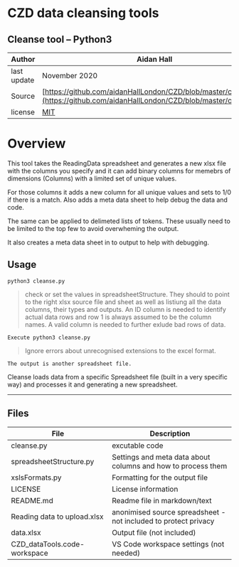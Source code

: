 
# CZD data cleansing tools

## Cleanse tool – Python3

| Author      | Aidan Hall                                                                                                                     |
| ----------- | ------------------------------------------------------------------------------------------------------------------------------ |
| last update | November 2020                                                                                                                  |
| Source      | [https://github.com/aidanHallLondon/CZD/blob/master/cleanse.py](https://github.com/aidanHallLondon/CZD/blob/master/cleanse.py) |
| license     | [MIT](LICENSE)                                                                                                                 |

# Overview

This tool takes the ReadingData spreadsheet and generates a new xlsx file with  the columns you specify and it can add binary columns for memebrs of dimensions (Columns) with a limited set of unique values.

 For those columns it adds a new column for all unique values and sets to 1/0 if there is a match. Also adds a meta data sheet to help debug the data and code.

 The same can be applied to delimeted lists of tokens. These usually need to be limited to the top few to avoid overwheming the output.

 It also creates a meta data sheet in to output  to help with debugging.

## Usage

`python3 cleanse.py`

> check or set the values in spreadsheetStructure. They should to point to the right xlsx source file and sheet as well as listiung all the data columns, their types and outputs. An ID column is needed to identify actual data rows and row 1 is always assumed to be the column names. A valid column is needed to further exlude bad rows of data.

    Execute python3 cleanse.py

 > Ignore errors about unrecognised extensions to the excel format.

    The output is another spreadsheet file.

 Cleanse loads data from a specific Spreadsheet file (built in a very specific way) and processes it and generating a new spreadsheet.

---

## Files

| File                         | Description                                                     |
| ---------------------------- | --------------------------------------------------------------- |
| cleanse.py                   | excutable code                                                  |
| spreadsheetStructure.py      | Settings and meta data about columns and how to process them    |
| xslsFormats.py               | Formatting for the output file                                  |
| LICENSE                      | License information                                             |
| README.md                    | Readme file in markdown/text                                    |
| Reading data to upload.xlsx  | anonimised source spreadsheet - not included to protect privacy |
| data.xlsx                    | Output file (not included)                                      |
| CZD_dataTools.code-workspace | VS Code workspace settings (not needed)                         |
